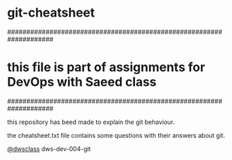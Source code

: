 # git-cheatsheet

####################################################################
#  this file is part of assignments for DevOps with Saeed class
####################################################################

this repository has beed made to explain the git behaviour.

the cheatsheet.txt file contains some questions with their answers about git.

[@dwsclass](https://github.com/dwsclass) dws-dev-004-git
